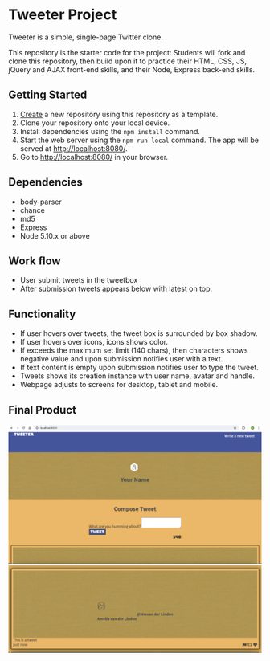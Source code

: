 # Tweeter Project

Tweeter is a simple, single-page Twitter clone.

This repository is the starter code for the project: Students will fork and clone this repository, then build upon it to practice their HTML, CSS, JS, jQuery and AJAX front-end skills, and their Node, Express back-end skills.

## Getting Started

1. [Create](https://docs.github.com/en/repositories/creating-and-managing-repositories/creating-a-repository-from-a-template) a new repository using this repository as a template.
2. Clone your repository onto your local device.
3. Install dependencies using the `npm install` command.
3. Start the web server using the `npm run local` command. The app will be served at <http://localhost:8080/>.
4. Go to <http://localhost:8080/> in your browser.

## Dependencies
- body-parser
- chance
- md5
- Express
- Node 5.10.x or above

## Work flow
- User submit tweets in the tweetbox
- After submission tweets appears below with latest on top.

## Functionality
- If user hovers over tweets, the tweet box is surrounded by box shadow.
- If user hovers over icons, icons shows color.
- If exceeds the maximum set limit (140 chars), then characters shows negative value and upon submission notifies user with a text.
- If text content is empty upon submission notifies user to type the tweet.
- Tweets shows its creation instance with user name, avatar and handle.
- Webpage adjusts to screens for desktop, tablet and mobile.

## Final Product
!["Screenshot of Tweet box"](https://github.com/gokursx/tweeter/blob/master/docs/tweet-box.png)
!["Screenshot of Tweets"](https://github.com/gokursx/tweeter/blob/master/docs/tweets.png)


